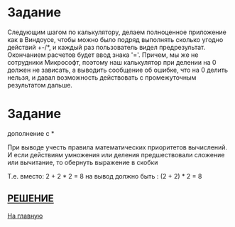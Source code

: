 # Задание

Следующим шагом по калькулятору, делаем полноценное приложение как в Виндоусе, чтобы можно было подряд выполнять сколько угодно действий +-/*, и каждый раз пользователь видел предрезультат. Окончанием расчетов будет ввод знака '='.
Причем, мы же не сотрудники Микрософт, поэтому наш калькулятор при делении на 0 должен не зависать, а выводить сообщение об ошибке, что на 0 делить нельзя, и давал возможность действовать с промежуточным результатом дальше.

# Задание 
дополнение с *

При выводе учесть правила математических приоритетов вычислений. И если действиям умножения или деления предшествовали сложение или вычитание, то обернуть выражение в скобки

Т.е. вместо: 2 + 2 * 2 = 8 на вывод должно быть : (2 + 2) * 2 = 8


[РЕШЕНИЕ](../Calculator-2.0.pl)
---
[На главную](../README.md)
